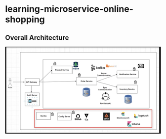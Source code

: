# learning-microservice-online-shopping

## Overall Architecture
![OverviewArchitecture.png](rsc%2FOverviewArchitecture.png)